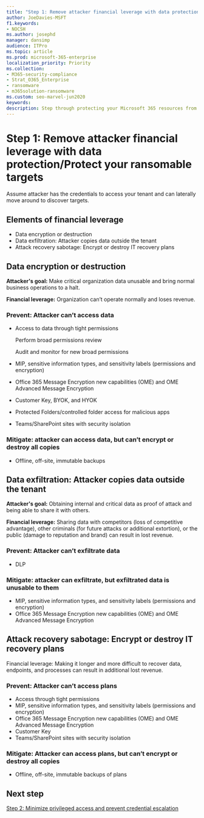 ```yaml
---
title: "Step 1: Remove attacker financial leverage with data protection/Protect your ransomable targets"
author: JoeDavies-MSFT
f1.keywords:
- NOCSH
ms.author: josephd
manager: dansimp
audience: ITPro
ms.topic: article
ms.prod: microsoft-365-enterprise
localization_priority: Priority
ms.collection:
- M365-security-compliance
- Strat_O365_Enterprise
- ransomware
- m365solution-ransomware
ms.custom: seo-marvel-jun2020
keywords: 
description: Step through protecting your Microsoft 365 resources from ransomware attacks.
---
```


# Step 1: Remove attacker financial leverage with data protection/Protect your ransomable targets

Assume attacker has the credentials to access your tenant and can laterally move around to discover targets.

## Elements of financial leverage

- Data encryption or destruction
- Data exfiltration: Attacker copies data outside the tenant
- Attack recovery sabotage: Encrypt or destroy IT recovery plans

## Data encryption or destruction

**Attacker's goal:** Make critical organization data unusable and bring normal business operations to a halt. 

**Financial leverage:** Organization can’t operate normally and loses revenue.

### Prevent: Attacker can’t access data

- Access to data through tight permissions

   Perform broad permissions review

   Audit and monitor for new broad permissions

- MIP, sensitive information types, and sensitivity labels (permissions and encryption)
- Office 365 Message Encryption new capabilities (OME) and OME Advanced Message Encryption
- Customer Key, BYOK, and HYOK
- Protected Folders/controlled folder access for malicious apps
- Teams/SharePoint sites with security isolation

### Mitigate: attacker can access data, but can’t encrypt or destroy all copies

- Offline, off-site, immutable backups

## Data exfiltration: Attacker copies data outside the tenant

**Attacker's goal:** Obtaining internal and critical data as proof of attack and being able to share it with others.

**Financial leverage:** Sharing data with competitors (loss of competitive advantage), other criminals (for future attacks or additional extortion), or the public (damage to reputation and brand) can result in lost revenue.

### Prevent: Attacker can’t exfiltrate data

- DLP

### Mitigate: attacker can exfiltrate, but exfiltrated data is unusable to them

- MIP, sensitive information types, and sensitivity labels (permissions and encryption)
- Office 365 Message Encryption new capabilities (OME) and OME Advanced Message Encryption

## Attack recovery sabotage: Encrypt or destroy IT recovery plans

Financial leverage: Making it longer and more difficult to recover data, endpoints, and processes can result in additional lost revenue.

### Prevent: Attacker can’t access plans

- Access through tight permissions
- MIP, sensitive information types, and sensitivity labels (permissions and encryption)
- Office 365 Message Encryption new capabilities (OME) and OME Advanced Message Encryption
- Customer Key
- Teams/SharePoint sites with security isolation

### Mitigate: Attacker can access plans, but can’t encrypt or destroy all copies

- Offline, off-site, immutable backups of plans


<!--

Prevent a ransomware attacker from accumulating financial leverage over your organization:

- Data destruction/encryption

  How valuable is my data?

- Data exfiltration with intent to:

  - Sell to the dark web (other criminals, competitors)

  - Expose information to the public (embarassment, loss of public integrity, privacy regulation penalties)

- Make it difficult to recover from a ransomware attack

Thwart goals of attackers:

### Perform data destruction/encryption

Attacker: I’ve got their data and there’s nothing they can do about it 
Mitigation: My data is backed up and undamaged and they A. Can’t get to it and B. Even if they can, they can’t change it.

### Perform data exfiltration

Data exfiltration with intent to sell to the dark web (other criminals, competitors, or expose information to the public (embarassment, loss of public integrity)

### Sabotage recovery efforts

Attacker: I’ve got their IT disaster recovery plans and there’s nothing they can do about it

Mitigate: Protect supporting documents required for recovery such as restoration procedure documents, Configuration Management database (CMDB), and network diagrams. 

Microsoft 365 solution: Team with security isolation for ongoing changes combined with off-site, off-line, or immutable storage (CD/DVD).

## Data protection

https://docs.microsoft.com/en-us/microsoft-365/solutions/information-protection-deploy-protect-information?view=o365-worldwide#managing-information-protection-in-microsoft-365

Microsoft information protection solutions include a number of integrated capabilities across Microsoft 365, Microsoft Azure, and Microsoft Windows. In Microsoft 365, information protection solutions include:

- Sensitive information types (described in the assess data privacy risks and identify sensitive items article)

  - Sensitivity labels

  - Service/container-level

  - Client-side/content-level

- Automated for data-at-rest in SharePoint and OneDrive
- Data Loss Prevention (DLP)
- Microsoft 365 Endpoint data loss prevention
- Office 365 Message Encryption new capabilities (OME) and OME Advanced Message Encryption

--> 









## Next step

[Step 2: Minimize privileged access and prevent credential escalation](protect-against-ransomware-microsoft-365-phase2.md)

<!--

[![The steps to set up ransomware protection with Microsoft 365](../media/protect-against-ransomware-microsoft-365/protect-against-ransomware-step-grid-1.png)](protect-against-ransomware-microsoft-365-phase1.md)

--> 


